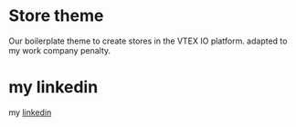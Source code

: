 # Store theme
Our boilerplate theme to create stores in the VTEX IO platform. adapted to my work company penalty.
# my linkedin
my [linkedin](https://www.linkedin.com/in/faridmarconi/)
